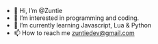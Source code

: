 - 👋 Hi, I’m @Zuntie
- 👀 I’m interested in programming and coding.
- 🌱 I’m currently learning Javascript, Lua & Python
- 📫 How to reach me zuntiedev@gmail.com

<!---
Zuntie/Zuntie is a ✨ special ✨ repository because its `README.md` (this file) appears on your GitHub profile.
You can click the Preview link to take a look at your changes.
--->
